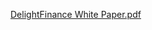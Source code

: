 [DelightFinance White Paper.pdf](https://github.com/DelightFinance/Delight-Finance-White-paper/files/7195331/DelightFinance.White.Paper.pdf)
